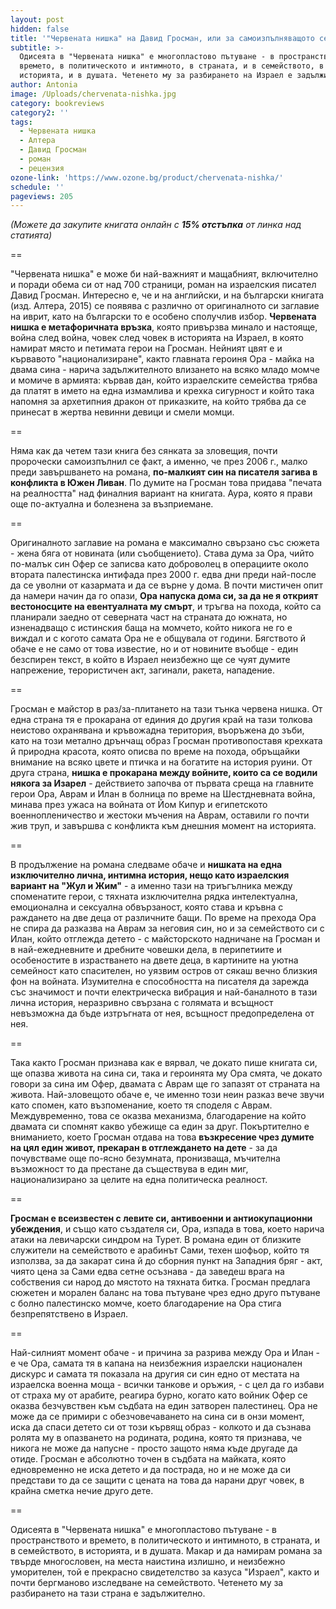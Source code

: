 ```yaml
---
layout: post
hidden: false
title: '"Червената нишка" на Давид Гросман, или за самоизпълняващото се пророчество '
subtitle: >-
  Одисеята в "Червената нишка" е многопластово пътуване - в пространството и
  времето, в политическото и интимното, в страната, и в семейството, в
  историята, и в душата. Четенето му за разбирането на Израел е задължително
author: Antonia
image: /Uploads/chervenata-nishka.jpg
category: bookreviews
category2: ''
tags:
  - Червената нишка
  - Алтера
  - Давид Гросман
  - роман
  - рецензия
ozone-link: 'https://www.ozone.bg/product/chervenata-nishka/'
schedule: ''
pageviews: 205
---
```

*(Можете да закупите книгата онлайн с **15% отстъпка** от линка над статията)* 

\==

"Червената нишка" е може би най-важният и мащабният, включително и поради обема си от над 700 страници, роман на израелския писател Давид Гросман. Интересно е, че и на английски, и на български книгата (изд. Алтера, 2015) се появява с различно от оригиналното си заглавие на иврит, като на български то е особено сполучлив избор. **Червената нишка e метафоричната връзка**, която привързва минало и настояще, война след война, човек след човек в историята на Израел, в която намират място и петимата герои на Гросман. Нейният цвят е и кървавото "национализиране", както главната героиня Ора - майка на двама сина - нарича задължителното влизането на всяко младо момче и момиче в армията: кървав дан, който израелските семейства трябва да платят в името на една измамлива и крехка сигурност и който така напомня за архетипния дракон от приказките, на който трябва да се принесат в жертва невинни девици и смели момци.

\==

Няма как да четем тази книга без сянката за зловещия, почти пророчески самоизпълнил се факт, а именно, че през 2006 г., малко преди завършването на романа, **по-малкият син на писателя загива в конфликта в Южен Ливан**. По думите на Гросман това придава "печата на реалността" над финалния вариант на книгата. Аура, която я прави още по-актуална и болезнена за възприемане.

\==

Оригиналното заглавие на романа е максимално свързано със сюжета - жена бяга от новината (или съобщението). Става дума за Ора, чийто по-малък син Офер се записва като доброволец в операциите около втората палестинска интифада през 2000 г. едва дни преди най-после да се уволни от казармата и да се върне у дома. В почти мистичен опит да намери начин да го опази, **Ора напуска дома си, за да не я открият вестоносците на евентуалната му смърт**, и тръгва на похода, който са планирали заедно от северната част на страната до южната, но изненадващо с истинския баща на момчето, който никога не го е виждал и с когото самата Ора не е общувала от години. Бягството й обаче е не само от това известие, но и от новините въобще - един безспирен текст, в който в Израел неизбежно ще се чуят думите напрежение, терористичен акт, загинали, ракета, нападение.

\==

Гросман е майстор в раз/за-плитането на тази тънка червена нишка. От една страна тя е прокарана от единия до другия край на тази толкова неистово охранявана и кръвожадна територия, въоръжена до зъби, като на този метално дрънчащ образ Гросман противопоставя крехката й природна красота, която описва по време на похода, обръщайки внимание на всяко цвете и птичка и на богатите на история руини. От друга страна, **нишка е прокарана между войните, които са се водили някога за Изарел** - действието започва от първата среща на главните герои Ора, Аврам и Илан в болница по време на Шестдневната война, минава през ужаса на войната от Йом Кипур и египетското военнопленичество и жестоки мъчения на Аврам, оставили го почти жив труп, и завършва с конфликта към днешния момент на историята. 

\==

В продължение на романа следваме обаче и **нишката на една изключително лична, интимна история, нещо като израелския вариант на "Жул и Жим"** - а именно тази на триъгълника между споменатите герои, с тяхната изключителна рядка интелектуална, емоционална и сексуална обвързаност, която става и кръвна с раждането на две деца от различните бащи. По време на прехода Ора не спира да разказва на Аврам за неговия син, но и за семейството си с Илан, който отглежда детето - с майсторското надничане на Гросман и в най-ежедневните и дребните човешки дела, в перипетиите и особеностите в израстването на двете деца, в картините на уютна семейност като спасителен, но уязвим остров от сякаш вечно близкия фон на войната. Изумителна е способността на писателя да зарежда със значимост и почти електрическа вибрация и най-баналното в тази лична история, неразривно свързана с голямата и всъщност невъзможна да бъде изтръгната от нея, всъщност предопределена от нея.  

\==

Така както Гросман признава как е вярвал, че докато пише книгата си, ще опазва живота на сина си, така и героинята му Ора смята, че докато говори за сина им Офер, двамата с Аврам ще го запазят от страната на живота. Най-зловещото обаче е, че именно този неин разказ вече звучи като спомен, като възпоменание, което тя споделя с Аврам. Междувременно, това се оказва механизма, благодарение на който двамата си спомнят какво убежище са един за друг. Покъртително е вниманието, което Гросман отдава на това **възкресение чрез думите на цял един живот, прекаран в отглеждането на дете** - за да почувстваме още по-ясно безумната, пронизваща, мъчителна възможност то да престане да съществува в един миг, национализирано за целите на една политическа реалност. 

\==

**Гросман е всеизвестен с левите си, антивоенни и антиокупационни убеждения**, и също като създателя си, Ора, изпада в това, което нарича атаки на левичарски синдром на Турет. В романа един от близките служители на семейството е арабинът Сами, техен шофьор, който тя използва, за да закарат сина й до сборния пункт на Западния бряг - акт, чиято цена за Сами едва сетне осъзнава - да заведеш врага на собствения си народ до мястото на тяхната битка. Гросман предлага сюжетен и морален баланс на това пътуване чрез едно друго пътуване с болно палестинско момче, което благодарение на Ора стига безпрепятствено в Израел. 

\==

Най-силният момент обаче - и причина за разрива между Ора и Илан - е че Ора, самата тя в капана на неизбежния израелски национален дискурс и самата тя показала на другия си син едно от местата на израелска военна моща - всички танкове и оръжия, - с цел да го избави от страха му от арабите, реагира бурно, когато като войник Офер се оказва безчувствен към съдбата на един затворен палестинец. Ора не може да се примири с обезчовечаването на сина си в онзи момент, иска да спаси детето си от този кървящ образ - колкото и да съзнава ролята му в опазването на родината, родина, която тя признава, че никога не може да напусне - просто защото няма къде другаде да отиде. Гросман е абсолютно точен в съдбата на майката, която едновременно не иска детето и да пострада, но и не може да си представи то да се защити с цената на това да нарани друг човек, в крайна сметка нечие друго дете.

\==

Одисеята в "Червената нишка" е многопластово пътуване - в пространството и времето, в политическото и интимното, в страната, и в семейството, в историята, и в душата. Макар и да намирам романа за твърде многословен, на места наистина излишно, и неизбежно уморителен, той е прекрасно свидетелство за казуса "Израел", както и почти бергманово изследване на семейството. Четенето му за разбирането на тази страна е задължително.